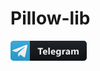 # Pillow-lib

<a href="https://t.me/http_master"><svg width="122" height="32" viewBox="0 0 122 32" fill="none" xmlns="http://www.w3.org/2000/svg">
<path d="M117 0H31V32H117C119.761 32 122 29.7614 122 27V5C122 2.23858 119.761 0 117 0Z" fill="#0F1418"/>
<path d="M31 0H5C2.23858 0 0 2.23858 0 5V27C0 29.7614 2.23858 32 5 32H31V0Z" fill="#2BA7DD"/>
<path d="M26.9477 8.23175L23.326 25.3118C23.0527 26.5173 22.3402 26.8173 21.3276 26.2494L15.8092 22.183L13.1465 24.7439C12.8518 25.0386 12.6054 25.2851 12.0375 25.2851L12.4339 19.6649L22.6616 10.423C23.1063 10.0266 22.5652 9.80689 21.9705 10.2034L9.32652 18.1648L3.88317 16.4611C2.69914 16.0914 2.67771 15.277 4.12962 14.7091L25.4208 6.5066C26.4066 6.13692 27.2692 6.72626 26.9477 8.23175Z" fill="white"/>
<path d="M51.9418 13.4233H48.9462V22H46.5731V13.4233H43.5922V11.4971H51.9418V13.4233ZM58.9626 18.9092H54.07C54.1481 19.998 54.8342 20.5425 56.1281 20.5425C56.9533 20.5425 57.6784 20.3472 58.3034 19.9565V21.6265C57.6101 21.9976 56.7092 22.1831 55.6008 22.1831C54.3898 22.1831 53.4499 21.8486 52.781 21.1797C52.112 20.5059 51.7775 19.5684 51.7775 18.3672C51.7775 17.1221 52.1389 16.1357 52.8615 15.4082C53.5842 14.6807 54.4729 14.3169 55.5275 14.3169C56.6213 14.3169 57.466 14.6416 58.0617 15.291C58.6623 15.9404 58.9626 16.8218 58.9626 17.9351V18.9092ZM56.8166 17.4883C56.8166 16.4141 56.382 15.877 55.5129 15.877C55.1418 15.877 54.8195 16.0308 54.5461 16.3384C54.2775 16.646 54.114 17.0293 54.0554 17.4883H56.8166ZM62.834 22H60.5196V10.8965H62.834V22ZM71.7005 18.9092H66.8079C66.8861 19.998 67.5721 20.5425 68.8661 20.5425C69.6912 20.5425 70.4163 20.3472 71.0413 19.9565V21.6265C70.348 21.9976 69.4471 22.1831 68.3387 22.1831C67.1278 22.1831 66.1878 21.8486 65.5189 21.1797C64.8499 20.5059 64.5155 19.5684 64.5155 18.3672C64.5155 17.1221 64.8768 16.1357 65.5995 15.4082C66.3221 14.6807 67.2108 14.3169 68.2655 14.3169C69.3592 14.3169 70.2039 14.6416 70.7996 15.291C71.4002 15.9404 71.7005 16.8218 71.7005 17.9351V18.9092ZM69.5545 17.4883C69.5545 16.4141 69.12 15.877 68.2508 15.877C67.8797 15.877 67.5575 16.0308 67.284 16.3384C67.0155 16.646 66.8519 17.0293 66.7933 17.4883H69.5545ZM80.611 21.1431C80.611 22.5347 80.2082 23.6113 79.4025 24.373C78.5968 25.1396 77.4298 25.5229 75.9015 25.5229C74.8908 25.5229 74.09 25.3789 73.4992 25.0908V23.1426C74.2707 23.5918 75.0495 23.8164 75.8356 23.8164C76.6169 23.8164 77.2223 23.6089 77.652 23.1938C78.0817 22.7837 78.2965 22.2246 78.2965 21.5166V20.9233H78.2672C77.7399 21.7632 76.9611 22.1831 75.9308 22.1831C74.9738 22.1831 74.2145 21.8462 73.653 21.1724C73.0915 20.4985 72.8107 19.5952 72.8107 18.4624C72.8107 17.1929 73.1232 16.1846 73.7482 15.4375C74.3732 14.6904 75.196 14.3169 76.2165 14.3169C77.1295 14.3169 77.8131 14.6685 78.2672 15.3716H78.2965V14.5H80.611V21.1431ZM78.3258 18.3965V17.8032C78.3258 17.3296 78.1842 16.9268 77.901 16.5947C77.6227 16.2578 77.2589 16.0894 76.8097 16.0894C76.297 16.0894 75.8942 16.2896 75.6012 16.6899C75.3083 17.0903 75.1618 17.6543 75.1618 18.3818C75.1618 19.0068 75.3009 19.5024 75.5793 19.8687C75.8576 20.23 76.2384 20.4106 76.7218 20.4106C77.2003 20.4106 77.5861 20.2275 77.8791 19.8613C78.1769 19.4902 78.3258 19.002 78.3258 18.3965ZM87.6172 16.5874C87.3388 16.436 87.0141 16.3604 86.643 16.3604C86.1401 16.3604 85.7471 16.5459 85.4638 16.917C85.1806 17.2832 85.039 17.7837 85.039 18.4185V22H82.7246V14.5H85.039V15.8916H85.0683C85.4346 14.876 86.0937 14.3682 87.0459 14.3682C87.29 14.3682 87.4804 14.3975 87.6172 14.4561V16.5874ZM95.1214 22H92.9314V20.9233H92.9021C92.3992 21.7632 91.6546 22.1831 90.6683 22.1831C89.9407 22.1831 89.367 21.978 88.9471 21.5679C88.532 21.1528 88.3245 20.6011 88.3245 19.9126C88.3245 18.4575 89.1863 17.6177 90.91 17.3931L92.9461 17.1221C92.9461 16.3018 92.5018 15.8916 91.6131 15.8916C90.7195 15.8916 89.8699 16.1577 89.0643 16.6899V14.9468C89.3865 14.7808 89.826 14.6343 90.3826 14.5073C90.9441 14.3804 91.4544 14.3169 91.9134 14.3169C94.0521 14.3169 95.1214 15.3838 95.1214 17.5176V22ZM92.9461 18.9531V18.4478L91.5838 18.6235C90.8318 18.7212 90.4559 19.0605 90.4559 19.6416C90.4559 19.9053 90.5462 20.1226 90.7269 20.2935C90.9124 20.4595 91.1614 20.5425 91.4739 20.5425C91.9085 20.5425 92.2625 20.3936 92.5359 20.0957C92.8094 19.793 92.9461 19.4121 92.9461 18.9531ZM109.042 22H106.734V17.7227C106.734 16.6338 106.334 16.0894 105.533 16.0894C105.152 16.0894 104.842 16.2529 104.603 16.5801C104.364 16.9072 104.244 17.3149 104.244 17.8032V22H101.93V17.6787C101.93 16.6191 101.537 16.0894 100.751 16.0894C100.355 16.0894 100.038 16.2456 99.7985 16.5581C99.5641 16.8706 99.4469 17.2954 99.4469 17.8325V22H97.1324V14.5H99.4469V15.6719H99.4762C99.7154 15.2715 100.05 14.9468 100.48 14.6978C100.914 14.4438 101.388 14.3169 101.901 14.3169C102.96 14.3169 103.685 14.7832 104.076 15.7158C104.647 14.7832 105.487 14.3169 106.595 14.3169C108.226 14.3169 109.042 15.3228 109.042 17.3345V22Z" fill="white"/>
<path d="M117 0H5C2.23858 0 0 2.23858 0 5V27C0 29.7614 2.23858 32 5 32H117C119.761 32 122 29.7614 122 27V5C122 2.23858 119.761 0 117 0Z" fill="url(#paint0_linear)"/>
<defs>
<linearGradient id="paint0_linear" x1="0" y1="0" x2="0" y2="32" gradientUnits="userSpaceOnUse">
<stop stop-color="#BBBBBB" stop-opacity="0.1"/>
<stop offset="1" stop-opacity="0.1"/>
</linearGradient>
</defs>
</svg></a>